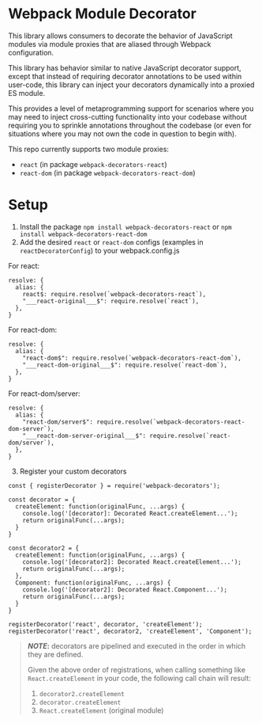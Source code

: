 # Webpack Module Decorator

This library allows consumers to decorate the behavior of JavaScript modules via module proxies that are aliased through Webpack configuration.

This library has behavior similar to native JavaScript decorator support, except that instead 
of requiring decorator annotations to be used within user-code, this library can inject your decorators dynamically into a proxied ES module.

This provides a level of metaprogramming support for scenarios where you may need to inject cross-cutting functionality 
into your codebase without requiring you to sprinkle annotations throughout the codebase (or even for situations where 
you may not own the code in question to begin with).

This repo currently supports two module proxies:
- `react` (in package `webpack-decorators-react`)
- `react-dom` (in package `webpack-decorators-react-dom`)

# Setup
1. Install the package `npm install webpack-decorators-react` or `npm install webpack-decorators-react-dom`
2. Add the desired `react` or `react-dom` configs (examples in `reactDecoratorConfig`) to your webpack.config.js

For react:
```
resolve: {
  alias: {
    react$: require.resolve(`webpack-decorators-react`),
    "___react-original___$": require.resolve(`react`),
  },
}
```

For react-dom:
```
resolve: {
  alias: {
    "react-dom$": require.resolve(`webpack-decorators-react-dom`),
    "___react-dom-original___$": require.resolve(`react-dom`),
  },
}
```

For react-dom/server:
```
resolve: {
  alias: {
    "react-dom/server$": require.resolve(`webpack-decorators-react-dom-server`),
    "___react-dom-server-original___$": require.resolve(`react-dom/server`),
  },
}
```

3. Register your custom decorators

```
const { registerDecorator } = require('webpack-decorators');

const decorator = {
  createElement: function(originalFunc, ...args) {
    console.log('[decorator]: Decorated React.createElement...');
    return originalFunc(...args);
  }
}

const decorator2 = {
  createElement: function(originalFunc, ...args) {
    console.log('[decorator2]: Decorated React.createElement...');
    return originalFunc(...args);
  },
  Component: function(originalFunc, ...args) {
    console.log('[decorator2]: Decorated React.Component...');
    return originalFunc(...args);
  }
}

registerDecorator('react', decorator, 'createElement');
registerDecorator('react', decorator2, 'createElement', 'Component');
```

>**_NOTE_:** decorators are pipelined and executed in the order in which they are defined.
> 
> Given the above order of registrations, when calling something like `React.createElement` in your code, the following call chain will result:
>
> 1. `decorator2.createElement`
> 2. `decorator.createElement`
> 3. `React.createElement` (original module)